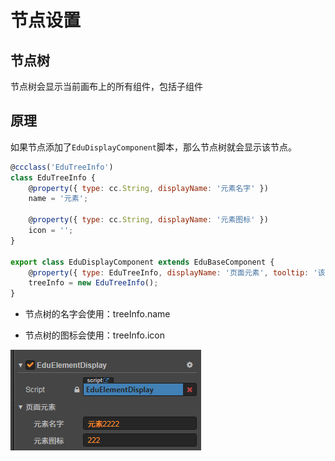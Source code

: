 # 节点设置

## 节点树

节点树会显示当前画布上的所有组件，包括子组件

## 原理

如果节点添加了`EduDisplayComponent`脚本，那么节点树就会显示该节点。

```js
@ccclass('EduTreeInfo')
class EduTreeInfo {
    @property({ type: cc.String, displayName: '元素名字' })
    name = '元素';

    @property({ type: cc.String, displayName: '元素图标' })
    icon = '';
}

export class EduDisplayComponent extends EduBaseComponent {
    @property({ type: EduTreeInfo, displayName: '页面元素', tooltip: '该属性会被页面元素面板识别' })
    treeInfo = new EduTreeInfo();
}
```

- 节点树的名字会使用：treeInfo.name

- 节点树的图标会使用：treeInfo.icon

![EduElementDisplay](img/EduElementDisplay.png)
